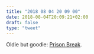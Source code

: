 ```yaml
---
title: "2018 08 04 20 09 00"
date: 2018-08-04T20:09:21+02:00
draft: false
type: "tweet"
---
```

Oldie but goodie: [Prison Break](https://en.wikipedia.org/wiki/Prison_Break).
